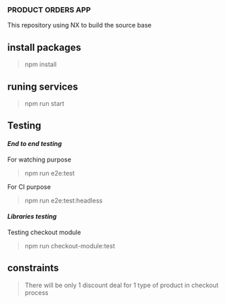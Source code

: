 ### PRODUCT ORDERS APP
This repository using NX to build the source base

## install packages
> npm install

## runing services
> npm run start

## Testing
#### *End to end testing*
For watching purpose
> npm run e2e:test 

For CI purpose
> npm run e2e:test:headless

#### *Libraries testing*
Testing checkout module
> npm run checkout-module:test

## constraints
> There will be only 1 discount deal for 1 type of product in checkout process
